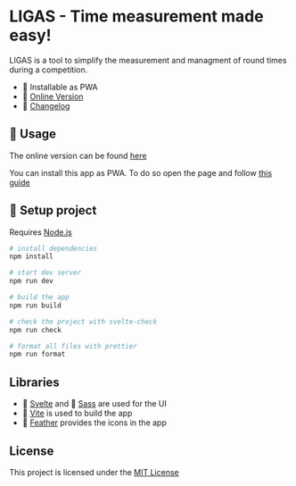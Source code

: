 # LIGAS - Time measurement made easy!

LIGAS is a tool to simplify the measurement and managment of round times during a competition.

- :tada: Installable as PWA
- :pushpin: [Online Version](https://ligas.dev)
- :memo: [Changelog](https://github.com/tametsi/ligas/blob/main/CHANGELOG.md)

## :telescope: Usage

The online version can be found [here](https://ligas.dev)

You can install this app as PWA. To do so open the page and follow [this guide](https://web.dev/learn/pwa/installation/#desktop-installation)

## :electric_plug: Setup project

Requires [Node.js](https://nodejs.org/)

```bash
# install dependencies
npm install

# start dev server
npm run dev

# build the app
npm run build

# check the project with svelte-check
npm run check

# format all files with prettier
npm run format
```

## Libraries

- :key: [Svelte](https://svelte.dev/) and :art: [Sass](https://sass-lang.com/) are used for the UI
- :gem: [Vite](https://vitejs.dev/) is used to build the app
- :balloon: [Feather](http://feathericons.com/) provides the icons in the app

## License

This project is licensed under the
[MIT License](https://github.com/tametsi/ligas/blob/main/LICENSE)

